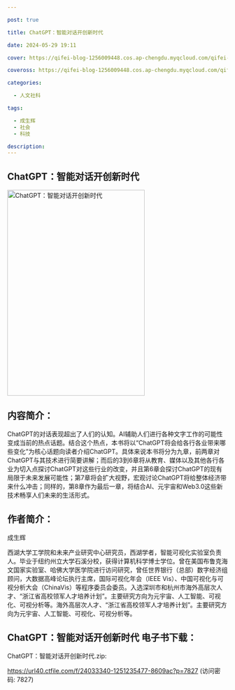 ```yaml
---

post: true

title: ChatGPT：智能对话开创新时代

date: 2024-05-29 19:11

cover: https://qifei-blog-1256009448.cos.ap-chengdu.myqcloud.com/qifei-blog/651435e2c458853aef56666c.jpg

coveross: https://qifei-blog-1256009448.cos.ap-chengdu.myqcloud.com/qifei-blog/651435e2c458853aef56666c.jpg

categories:

  - 人文社科

tags:

  - 成生辉
  - 社会
  - 科技

description:
---
```


## ChatGPT：智能对话开创新时代
<img alt="ChatGPT：智能对话开创新时代 " class="aligncenter loaded" data-was-processed="true" decoding="async" fetchpriority="high" height="471" src="https://qifei-blog-1256009448.cos.ap-chengdu.myqcloud.com/qifei-blog/651435e2c458853aef56666c.jpg" style="cursor: zoom-in;" width="314"/>

## 内容简介：

ChatGPT的对话表现超出了人们的认知。AI辅助人们进行各种文字工作的可能性变成当前的热点话题。结合这个热点，本书将以“ChatGPT将会给各行各业带来哪些变化”为核心话题向读者介绍ChatGPT。具体来说本书将分为九章，前两章对ChatGPT与其技术进行简要讲解；而后的3到6章将从教育、媒体以及其他各行各业为切入点探讨ChatGPT对这些行业的改变，并且第6章会探讨ChatGPT的现有局限于未来发展可能性；第7章将会扩大视野，宏观讨论ChatGPT将给整体经济带来什么冲击；同样的，第8章作为最后一章，将结合AI、元宇宙和Web3.0这些新技术畅享人们未来的生活形式。

## 作者简介：

成生辉

西湖大学工学院和未来产业研究中心研究员，西湖学者，智能可视化实验室负责人。毕业于纽约州立大学石溪分校，获得计算机科学博士学位。曾在美国布鲁克海文国家实验室、哈佛大学医学院进行访问研究，曾任世界银行（总部）数字经济组顾问，大数据高峰论坛执行主席，国际可视化年会（IEEE Vis）、中国可视化与可视分析大会（ChinaVis）等程序委员会委员。入选深圳市和杭州市海外高层次人才、“浙江省高校领军人才培养计划”。主要研究方向为元宇宙、人工智能、可视化、可视分析等。海外高层次人才、“浙江省高校领军人才培养计划”。主要研究方向为元宇宙、人工智能、可视化、可视分析等。

## ChatGPT：智能对话开创新时代 电子书下载：

ChatGPT：智能对话开创新时代.zip: 

https://url40.ctfile.com/f/24033340-1251235477-8609ac?p=7827 (访问密码: 7827)
